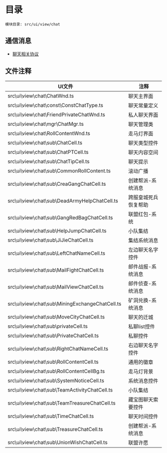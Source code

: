 <style>
table th:first-of-type {
    width: 300pt;
}
table th:nth-of-type(2) {
    width: 300pt;
}
</style>

# 目录
    模块目录: src/ui/view/chat

## 通信消息
- [聊天相关协议](msg/msg/chat.md)

## 文件注释
| UI文件 | 注释 |
|-----|-----|
| src\ui\view\chat\ChatWnd.ts |  聊天主界面  |
| src\ui\view\chat\const\ConstChatType.ts | 聊天常量定义   |
| src\ui\view\chat\FriendPrivateChatWnd.ts |  私人聊天界面  |
| src\ui\view\chat\mgr\ChatMgr.ts |  聊天管理类  |
| src\ui\view\chat\RollContentWnd.ts |  走马灯界面  |
| src\ui\view\chat\sub\ChatCell.ts |  聊天类型控件  |
| src\ui\view\chat\sub\ChatPTCell.ts |  聊天内容空间  |
| src\ui\view\chat\sub\ChatTipCell.ts |  聊天提示  |
| src\ui\view\chat\sub\CommonRollContent.ts |  滚动广播  |
| src\ui\view\chat\sub\CreaGangChatCell.ts |  创建帮派-系统消息  |
| src\ui\view\chat\sub\DeadArmyHelpChatCell.ts |  跨服皇城死兵恢复帮助  |
| src\ui\view\chat\sub\GangRedBagChatCell.ts |  联盟红包-系统   |
| src\ui\view\chat\sub\HelpJumpChatCell.ts |  小队集结   |
| src\ui\view\chat\sub\JiJieChatCell.ts |  集结系统消息  |
| src\ui\view\chat\sub\LeftChatNameCell.ts |  左边聊天名字控件  |
| src\ui\view\chat\sub\MailFightChatCell.ts | 邮件战报-系统消息   |
| src\ui\view\chat\sub\MailViewChatCell.ts |  邮件侦查-系统消息  |
| src\ui\view\chat\sub\MiningExchangeChatCell.ts |  矿洞兑换-系统消息   |
| src\ui\view\chat\sub\MoveCityChatCell.ts |  聊天的迁城  |
| src\ui\view\chat\sub\privateCell.ts |  私聊list控件  |
| src\ui\view\chat\sub\PrivateChatCell.ts |  私聊控件  |
| src\ui\view\chat\sub\RightChatNameCell.ts |  右边聊天名字控件   |
| src\ui\view\chat\sub\RollContentCell.ts |  通用的徽章  |
| src\ui\view\chat\sub\RollContentCellBg.ts |  走马灯背景  |
| src\ui\view\chat\sub\SystemNoticeCell.ts |  系统消息控件  |
| src\ui\view\chat\sub\TeamActivityChatCell.ts |  小队集结  |
| src\ui\view\chat\sub\TeamTreasureChatCell.ts |  藏宝图聊天索要控件  |
| src\ui\view\chat\sub\TimeChatCell.ts |  聊天时间控件  |
| src\ui\view\chat\sub\TreasureChatCell.ts |  创建帮派-系统消息  |
| src\ui\view\chat\sub\UnionWishChatCell.ts |  联盟许愿  |
